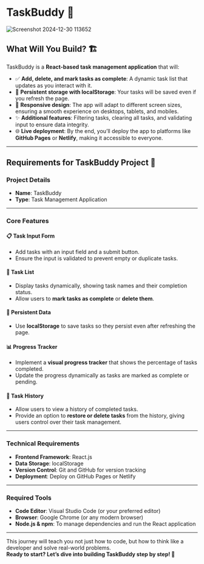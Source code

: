 # **TaskBuddy** 🚀
![Screenshot 2024-12-30 113652](https://github.com/user-attachments/assets/26509065-d1ce-4226-a40d-8477672793fb)

## **What Will You Build? 🏗️**

TaskBuddy is a **React-based task management application** that will:

- ✅ **Add, delete, and mark tasks as complete**: A dynamic task list that updates as you interact with it.
- 💾 **Persistent storage with localStorage**: Your tasks will be saved even if you refresh the page.
- 📱 **Responsive design**: The app will adapt to different screen sizes, ensuring a smooth experience on desktops, tablets, and mobiles.
- ✨ **Additional features**: Filtering tasks, clearing all tasks, and validating input to ensure data integrity.
- 🌐 **Live deployment**: By the end, you’ll deploy the app to platforms like **GitHub Pages** or **Netlify**, making it accessible to everyone.

---

## **Requirements for TaskBuddy Project 📝**

### **Project Details**

- **Name**: TaskBuddy
- **Type**: Task Management Application

---

### **Core Features**

#### 📋 **Task Input Form**

- Add tasks with an input field and a submit button.
- Ensure the input is validated to prevent empty or duplicate tasks.

#### 📝 **Task List**

- Display tasks dynamically, showing task names and their completion status.
- Allow users to **mark tasks as complete** or **delete them**.

#### 💾 **Persistent Data**

- Use **localStorage** to save tasks so they persist even after refreshing the page.

#### 📊 **Progress Tracker**

- Implement a **visual progress tracker** that shows the percentage of tasks completed.
- Update the progress dynamically as tasks are marked as complete or pending.

#### 📜 **Task History**

- Allow users to view a history of completed tasks.
- Provide an option to **restore or delete tasks** from the history, giving users control over their task management.

---

### **Technical Requirements**

- **Frontend Framework**: React.js
- **Data Storage**: localStorage
- **Version Control**: Git and GitHub for version tracking
- **Deployment**: Deploy on GitHub Pages or Netlify

---

### **Required Tools**

- **Code Editor**: Visual Studio Code (or your preferred editor)
- **Browser**: Google Chrome (or any modern browser)
- **Node.js & npm**: To manage dependencies and run the React application

---

This journey will teach you not just how to code, but how to think like a developer and solve real-world problems.  
**Ready to start? Let’s dive into building TaskBuddy step by step! 🌟**

